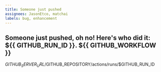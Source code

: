 ```yaml
---
title: Someone just pushed
assignees: JasonEtco, matchai
labels: bug, enhancement
---
```

Someone just pushed, oh no! Here's who did it: ${{ GITHUB_RUN_ID }}. ${{ GITHUB_WORKFLOW }}
---
$GITHUB_SERVER_URL/$GITHUB_REPOSITORY/actions/runs/$GITHUB_RUN_ID